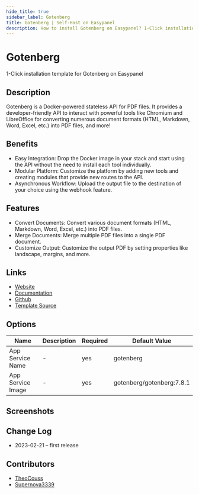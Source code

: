 ```yaml
---
hide_title: true
sidebar_label: Gotenberg
title: Gotenberg | Self-Host on Easypanel
description: How to install Gotenberg on Easypanel? 1-Click installation template for Gotenberg on Easypanel
---
```


<!-- generated -->

# Gotenberg

1-Click installation template for Gotenberg on Easypanel

## Description

Gotenberg is a Docker-powered stateless API for PDF files. It provides a developer-friendly API to interact with powerful tools like Chromium and LibreOffice for converting numerous document formats (HTML, Markdown, Word, Excel, etc.) into PDF files, and more!

## Benefits

- Easy Integration: Drop the Docker image in your stack and start using the API without the need to install each tool individually.
- Modular Platform: Customize the platform by adding new tools and creating modules that provide new routes to the API.
- Asynchronous Workflow: Upload the output file to the destination of your choice using the webhook feature.

## Features

- Convert Documents: Convert various document formats (HTML, Markdown, Word, Excel, etc.) into PDF files.
- Merge Documents: Merge multiple PDF files into a single PDF document.
- Customize Output: Customize the output PDF by setting properties like landscape, margins, and more.

## Links

- [Website](https://gotenberg.dev/)
- [Documentation](https://gotenberg.dev/docs/get-started/live-demo)
- [Github](https://github.com/gotenberg/gotenberg)
- [Template Source](https://github.com/easypanel-io/templates/tree/main/templates/gotenberg)

## Options

Name | Description | Required | Default Value
-|-|-|-
App Service Name | - | yes | gotenberg
App Service Image | - | yes | gotenberg/gotenberg:7.8.1

## Screenshots


## Change Log

- 2023-02-21 – first release

## Contributors

- [TheoCouss](https://github.com/TheoCouss)
- [Supernova3339](https://github.com/supernova3339)
